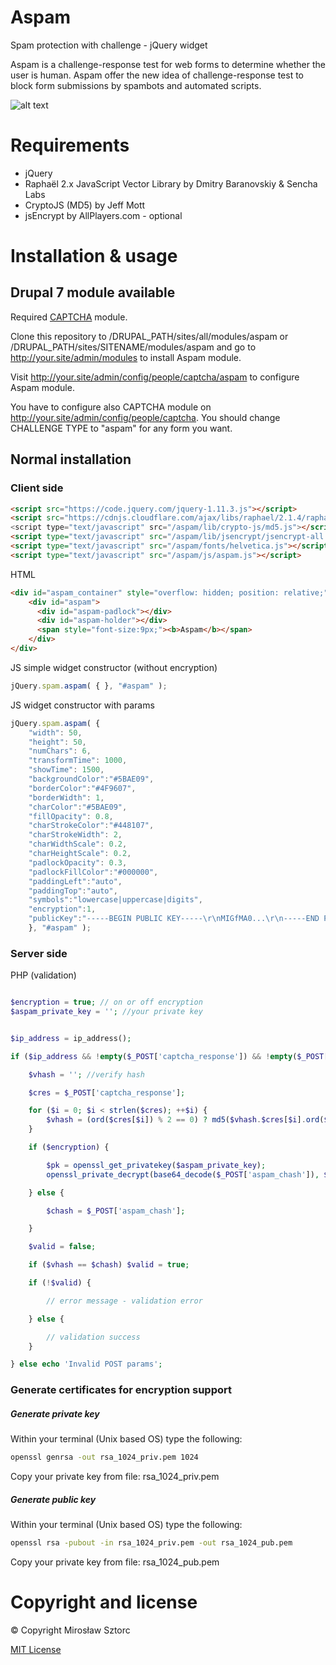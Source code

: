 # Aspam
Spam protection with challenge - jQuery widget

Aspam is a challenge-response test for web forms to determine whether the user is human. Aspam offer the new idea of challenge-response test to block form submissions by spambots and automated scripts.

![alt text](http://sztorc.com/aspam/aspam-captcha.gif "Aspam")

# Requirements
- jQuery
- Raphaël 2.x JavaScript Vector Library by Dmitry Baranovskiy & Sencha Labs
- CryptoJS (MD5) by Jeff Mott
- jsEncrypt by AllPlayers.com - optional

# Installation & usage

## Drupal 7 module available
Required [CAPTCHA](https://www.drupal.org/project/captcha) module.

Clone this repository to /DRUPAL_PATH/sites/all/modules/aspam or /DRUPAL_PATH/sites/SITENAME/modules/aspam and go to http://your.site/admin/modules to install Aspam module.

Visit http://your.site/admin/config/people/captcha/aspam to configure Aspam module.

You have to configure also CAPTCHA module on http://your.site/admin/config/people/captcha. 
You should change CHALLENGE TYPE to "aspam" for any form you want. 


## Normal installation

### Client side

```html
<script src="https://code.jquery.com/jquery-1.11.3.js"></script>
<script src="https://cdnjs.cloudflare.com/ajax/libs/raphael/2.1.4/raphael-min.js"</script>
<script type="text/javascript" src="/aspam/lib/crypto-js/md5.js"></script>
<script type="text/javascript" src="/aspam/lib/jsencrypt/jsencrypt-all.js"></script>
<script type="text/javascript" src="/aspam/fonts/helvetica.js"></script>
<script type="text/javascript" src="/aspam/js/aspam.js"></script>
```

HTML
```html
<div id="aspam_container" style="overflow: hidden; position: relative;">
	<div id="aspam">
	  <div id="aspam-padlock"></div>
	  <div id="aspam-holder"></div>
	  <span style="font-size:9px;"><b>Aspam</b></span>
	</div>
</div>
```
JS simple widget constructor (without encryption)
```javascript
jQuery.spam.aspam( { }, "#aspam" );

```

JS widget constructor with params

```javascript
jQuery.spam.aspam( {
	"width": 50,
	"height": 50,
	"numChars": 6,
	"transformTime": 1000,
	"showTime": 1500,
	"backgroundColor":"#5BAE09",
	"borderColor":"#4F9607",
	"borderWidth": 1,
	"charColor":"#5BAE09",
	"fillOpacity": 0.8,
	"charStrokeColor":"#448107",
	"charStrokeWidth": 2,
	"charWidthScale": 0.2,
	"charHeightScale": 0.2,
	"padlockOpacity": 0.3,
	"padlockFillColor":"#000000",
	"paddingLeft":"auto",
	"paddingTop":"auto",
	"symbols":"lowercase|uppercase|digits",
	"encryption":1,
	"publicKey":"-----BEGIN PUBLIC KEY-----\r\nMIGfMA0...\r\n-----END PUBLIC KEY-----"
	}, "#aspam" );
```
### Server side

PHP (validation)
```php

$encryption = true; // on or off encryption
$aspam_private_key = ''; //your private key


$ip_address = ip_address();

if ($ip_address && !empty($_POST['captcha_response']) && !empty($_POST['aspam_chash'])) {

	$vhash = ''; //verify hash

	$cres = $_POST['captcha_response'];

	for ($i = 0; $i < strlen($cres); ++$i) {
	    $vhash = (ord($cres[$i]) % 2 == 0) ? md5($vhash.$cres[$i].ord($cres[$i])) : md5($vhash.ord($cres[$i]));
	}

	if ($encryption) {

	    $pk = openssl_get_privatekey($aspam_private_key);
		openssl_private_decrypt(base64_decode($_POST['aspam_chash']), $chash, $pk);

	} else {

	    $chash = $_POST['aspam_chash'];

	}

	$valid = false;

	if ($vhash == $chash) $valid = true;

	if (!$valid) {

		// error message - validation error

	} else {

		// validation success
	}

} else echo 'Invalid POST params';

```

### Generate certificates for encryption support

##### Generate private key

Within your terminal (Unix based OS) type the following:
```bash
openssl genrsa -out rsa_1024_priv.pem 1024
```
Copy your private key from file: rsa_1024_priv.pem

##### Generate public key

Within your terminal (Unix based OS) type the following:
```bash
openssl rsa -pubout -in rsa_1024_priv.pem -out rsa_1024_pub.pem
```
Copy your private key from file: rsa_1024_pub.pem



# Copyright and license
&copy; Copyright Mirosław Sztorc

[MIT License](LICENSE)